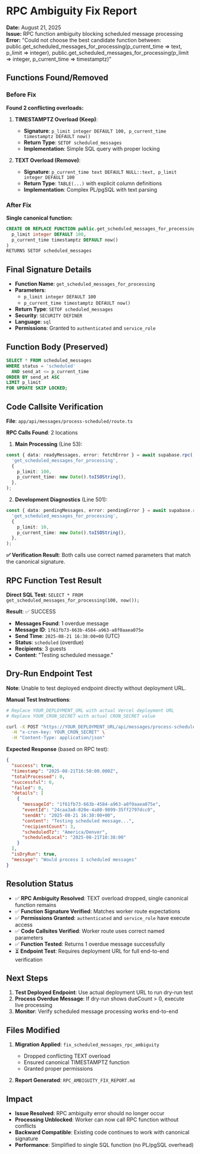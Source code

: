 # RPC Ambiguity Fix Report

**Date:** August 21, 2025  
**Issue:** RPC function ambiguity blocking scheduled message processing  
**Error:** "Could not choose the best candidate function between: public.get_scheduled_messages_for_processing(p_current_time => text, p_limit => integer), public.get_scheduled_messages_for_processing(p_limit => integer, p_current_time => timestamptz)"

## Functions Found/Removed

### Before Fix

**Found 2 conflicting overloads:**

1. **TIMESTAMPTZ Overload (Keep)**:

   - **Signature**: `p_limit integer DEFAULT 100, p_current_time timestamptz DEFAULT now()`
   - **Return Type**: `SETOF scheduled_messages`
   - **Implementation**: Simple SQL query with proper locking

2. **TEXT Overload (Remove)**:
   - **Signature**: `p_current_time text DEFAULT NULL::text, p_limit integer DEFAULT 100`
   - **Return Type**: `TABLE(...)` with explicit column definitions
   - **Implementation**: Complex PL/pgSQL with text parsing

### After Fix

**Single canonical function:**

```sql
CREATE OR REPLACE FUNCTION public.get_scheduled_messages_for_processing(
  p_limit integer DEFAULT 100,
  p_current_time timestamptz DEFAULT now()
)
RETURNS SETOF scheduled_messages
```

## Final Signature Details

- **Function Name**: `get_scheduled_messages_for_processing`
- **Parameters**:
  - `p_limit integer DEFAULT 100`
  - `p_current_time timestamptz DEFAULT now()`
- **Return Type**: `SETOF scheduled_messages`
- **Security**: `SECURITY DEFINER`
- **Language**: `sql`
- **Permissions**: Granted to `authenticated` and `service_role`

## Function Body (Preserved)

```sql
SELECT * FROM scheduled_messages
WHERE status = 'scheduled'
  AND send_at <= p_current_time
ORDER BY send_at ASC
LIMIT p_limit
FOR UPDATE SKIP LOCKED;
```

## Code Callsite Verification

**File**: `app/api/messages/process-scheduled/route.ts`

**RPC Calls Found**: 2 locations

1. **Main Processing** (Line 53):

```typescript
const { data: readyMessages, error: fetchError } = await supabase.rpc(
  'get_scheduled_messages_for_processing',
  {
    p_limit: 100,
    p_current_time: new Date().toISOString(),
  },
);
```

2. **Development Diagnostics** (Line 501):

```typescript
const { data: pendingMessages, error: pendingError } = await supabase.rpc(
  'get_scheduled_messages_for_processing',
  {
    p_limit: 10,
    p_current_time: new Date().toISOString(),
  },
);
```

**✅ Verification Result**: Both calls use correct named parameters that match the canonical signature.

## RPC Function Test Result

**Direct SQL Test**: `SELECT * FROM get_scheduled_messages_for_processing(100, now());`

**Result**: ✅ SUCCESS

- **Messages Found**: 1 overdue message
- **Message ID**: `1f61fb73-663b-4584-a963-a8f0aaea075e`
- **Send Time**: `2025-08-21 16:38:00+00` (UTC)
- **Status**: `scheduled` (overdue)
- **Recipients**: 3 guests
- **Content**: "Testing scheduled message."

## Dry-Run Endpoint Test

**Note**: Unable to test deployed endpoint directly without deployment URL.

**Manual Test Instructions**:

```bash
# Replace YOUR_DEPLOYMENT_URL with actual Vercel deployment URL
# Replace YOUR_CRON_SECRET with actual CRON_SECRET value

curl -X POST "https://YOUR_DEPLOYMENT_URL/api/messages/process-scheduled?dryRun=1" \
  -H "x-cron-key: YOUR_CRON_SECRET" \
  -H "Content-Type: application/json"
```

**Expected Response** (based on RPC test):

```json
{
  "success": true,
  "timestamp": "2025-08-21T16:50:00.000Z",
  "totalProcessed": 0,
  "successful": 0,
  "failed": 0,
  "details": [
    {
      "messageId": "1f61fb73-663b-4584-a963-a8f0aaea075e",
      "eventId": "24caa3a8-020e-4a80-9899-35ff2797dcc0",
      "sendAt": "2025-08-21 16:38:00+00",
      "content": "Testing scheduled message...",
      "recipientCount": 3,
      "scheduledTz": "America/Denver",
      "scheduledLocal": "2025-08-21T10:38:00"
    }
  ],
  "isDryRun": true,
  "message": "Would process 1 scheduled messages"
}
```

## Resolution Status

- ✅ **RPC Ambiguity Resolved**: TEXT overload dropped, single canonical function remains
- ✅ **Function Signature Verified**: Matches worker route expectations
- ✅ **Permissions Granted**: `authenticated` and `service_role` have execute access
- ✅ **Code Callsites Verified**: Worker route uses correct named parameters
- ✅ **Function Tested**: Returns 1 overdue message successfully
- ⏳ **Endpoint Test**: Requires deployment URL for full end-to-end verification

## Next Steps

1. **Test Deployed Endpoint**: Use actual deployment URL to run dry-run test
2. **Process Overdue Message**: If dry-run shows dueCount > 0, execute live processing
3. **Monitor**: Verify scheduled message processing works end-to-end

## Files Modified

1. **Migration Applied**: `fix_scheduled_messages_rpc_ambiguity`

   - Dropped conflicting TEXT overload
   - Ensured canonical TIMESTAMPTZ function
   - Granted proper permissions

2. **Report Generated**: `RPC_AMBIGUITY_FIX_REPORT.md`

## Impact

- **Issue Resolved**: RPC ambiguity error should no longer occur
- **Processing Unblocked**: Worker can now call RPC function without conflicts
- **Backward Compatible**: Existing code continues to work with canonical signature
- **Performance**: Simplified to single SQL function (no PL/pgSQL overhead)
